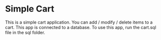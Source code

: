 # Simple Cart
This is a simple cart application. You can add / modify / delete items to a cart. This app is connected to a database. To use this app, run the cart.sql file in the sql folder.
